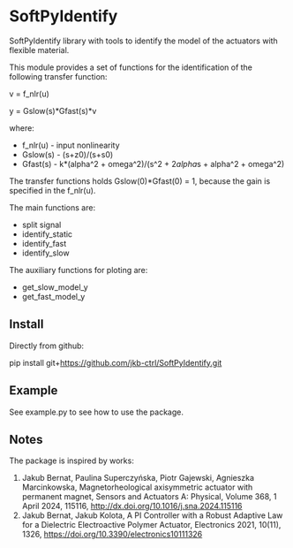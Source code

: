 # SoftPyIdentify
SoftPyIdentify library with tools to identify the model of the actuators with flexible material.

This module provides a set of functions for the identification of the following transfer function:

v = f_nlr(u)

y = Gslow(s)*Gfast(s)*v

where:
- f_nlr(u) - input nonlinearity
- Gslow(s) - (s+z0)/(s+s0)
- Gfast(s) - k*(alpha^2 + omega^2)/(s^2 + 2*alpha*s + alpha^2 + omega^2)

The transfer functions holds Gslow(0)*Gfast(0) = 1, because the gain is specified in the f_nlr(u).

The main functions are:
- split signal
- identify_static
- identify_fast
- identify_slow

The auxiliary functions for ploting are:
- get_slow_model_y
- get_fast_model_y

Install
-----
Directly from github:

pip install git+https://github.com/jkb-ctrl/SoftPyIdentify.git

Example
-----
See example.py to see how to use the package.

Notes
-----
The package is inspired by works:
1. Jakub Bernat, Paulina Superczyńska, Piotr Gajewski, Agnieszka Marcinkowska, Magnetorheological axisymmetric actuator with permanent magnet, Sensors and Actuators A: Physical, Volume 368, 1 April 2024, 115116, http://dx.doi.org/10.1016/j.sna.2024.115116
2. Jakub Bernat, Jakub Kolota, A PI Controller with a Robust Adaptive Law for a Dielectric Electroactive Polymer Actuator, Electronics 2021, 10(11), 1326, https://doi.org/10.3390/electronics10111326

